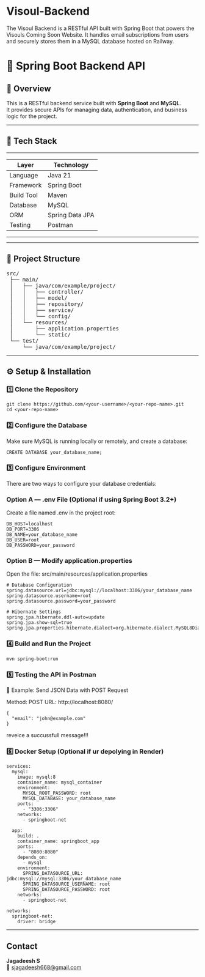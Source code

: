 # Visoul-Backend
The Visoul Backend is a RESTful API built with Spring Boot that powers the Visouls Coming Soon Website. It handles email subscriptions from users and securely stores them in a MySQL database hosted on Railway.
# 🚀 Spring Boot Backend API

## 📘 Overview
This is a RESTful backend service built with **Spring Boot** and **MySQL**.  
It provides secure APIs for managing data, authentication, and business logic for the project.

---

## 🧱 Tech Stack
------------------------------------
| Layer          | Technology      |
|----------------|-----------------|
| Language       | Java 21         |
| Framework      | Spring Boot     |
| Build Tool     | Maven           |
| Database       | MySQL           |
| ORM            | Spring Data JPA |
| Testing        | Postman         |  
------------------------------------

---

## 📂 Project Structure

<pre>
src/
 ├── main/
 │   ├── java/com/example/project/
 │   │   ├── controller/
 │   │   ├── model/
 │   │   ├── repository/
 │   │   ├── service/
 │   │   └── config/
 │   └── resources/
 │       ├── application.properties
 │       └── static/
 └── test/
     └── java/com/example/project/
</pre>

---

## ⚙️ Setup & Installation

### 1️⃣ Clone the Repository
```
git clone https://github.com/<your-username>/<your-repo-name>.git
cd <your-repo-name>
```
### 2️⃣ Configure the Database

Make sure MySQL is running locally or remotely, and create a database:
```
CREATE DATABASE your_database_name;
```
### 3️⃣ Configure Environment

There are two ways to configure your database credentials:

### Option A — .env File (Optional if using Spring Boot 3.2+)

Create a file named .env in the project root:
```
DB_HOST=localhost
DB_PORT=3306
DB_NAME=your_database_name
DB_USER=root
DB_PASSWORD=your_password
```
### Option B — Modify application.properties

Open the file:
src/main/resources/application.properties
```
# Database Configuration
spring.datasource.url=jdbc:mysql://localhost:3306/your_database_name
spring.datasource.username=root
spring.datasource.password=your_password

# Hibernate Settings
spring.jpa.hibernate.ddl-auto=update
spring.jpa.show-sql=true
spring.jpa.properties.hibernate.dialect=org.hibernate.dialect.MySQL8Dialect
```
### 4️⃣ Build and Run the Project
```
mvn spring-boot:run
```
### 5️⃣ Testing the API in Postman
🔹 Example: Send JSON Data with POST Request

Method: POST
URL: http://localhost:8080/
```
{
  "email": "john@example.com"
}
```
reveice a succussfull message!!!

### 6️⃣ Docker Setup (Optional if ur depolying in Render)
```version: "3.8"
services:
  mysql:
    image: mysql:8
    container_name: mysql_container
    environment:
      MYSQL_ROOT_PASSWORD: root
      MYSQL_DATABASE: your_database_name
    ports:
      - "3306:3306"
    networks:
      - springboot-net

  app:
    build: .
    container_name: springboot_app
    ports:
      - "8080:8080"
    depends_on:
      - mysql
    environment:
      SPRING_DATASOURCE_URL: jdbc:mysql://mysql:3306/your_database_name
      SPRING_DATASOURCE_USERNAME: root
      SPRING_DATASOURCE_PASSWORD: root
    networks:
      - springboot-net

networks:
  springboot-net:
    driver: bridge
```
----
## Contact

**Jagadeesh S**  
📧 sjagadeesh668@gmail.com  
